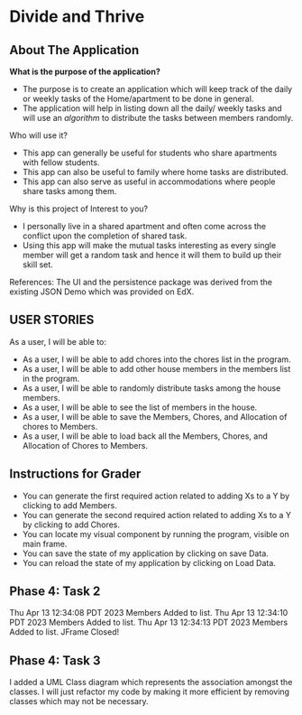 # Divide and Thrive

## About The Application

**What is the purpose of the application?**
- The purpose is to create an application which will keep track of the daily or weekly 
tasks of the Home/apartment to be done in general.
- The application will help in listing down all the daily/ weekly tasks and will use an *algorithm* 
to distribute the tasks between members randomly.


Who will use it?
- This app can generally be useful for students who share apartments with fellow students.
- This app can also be useful to family where home tasks are distributed.
- This app can also serve as useful in accommodations where people share tasks among them.

Why is this project of Interest to you?
- I personally live in a shared apartment and often come across the conflict upon the completion of shared task.
- Using this app will make the mutual tasks interesting as every single member will get a random task and 
hence it will them to build up their skill set.

References: 
The UI and the persistence package was derived from the existing JSON Demo which was provided on EdX. 

## USER STORIES
As a user, I will be able to:
- As a user, I will be able to add chores into the chores list in the program.
- As a user, I will be able to add other house members in the members list in the program.
- As a user, I will be able to randomly distribute tasks among the house members.
- As a user, I will be able to see the list of members in the house.
- As a user, I will be able to save the Members, Chores, and Allocation of chores to Members.
- As a user, I will be able to load back all the Members, Chores, and Allocation of Chores to Members.

## Instructions for Grader

- You can generate the first required action related to adding Xs to a Y by clicking to add Members.
- You can generate the second required action related to adding Xs to a Y by clicking to add Chores.
- You can locate my visual component by running the program, visible on main frame.
- You can save the state of my application by clicking on save Data.
- You can reload the state of my application by clicking on Load Data.


## Phase 4: Task 2
Thu Apr 13 12:34:08 PDT 2023
Members Added to list.
Thu Apr 13 12:34:10 PDT 2023
Members Added to list.
Thu Apr 13 12:34:13 PDT 2023
Members Added to list.
JFrame Closed!

## Phase 4: Task 3

I added a UML Class diagram which represents the association amongst the classes.
I will just refactor my code by making it more efficient by removing classes which may not be necessary.
